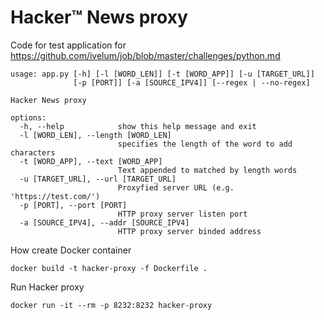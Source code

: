 Hacker™ News proxy
=================

Code for test application for 
https://github.com/ivelum/job/blob/master/challenges/python.md




```
usage: app.py [-h] [-l [WORD_LEN]] [-t [WORD_APP]] [-u [TARGET_URL]]
              [-p [PORT]] [-a [SOURCE_IPV4]] [--regex | --no-regex]

Hacker News proxy

options:
  -h, --help            show this help message and exit
  -l [WORD_LEN], --length [WORD_LEN]
                        specifies the length of the word to add characters
  -t [WORD_APP], --text [WORD_APP]
                        Text appended to matched by length words
  -u [TARGET_URL], --url [TARGET_URL]
                        Proxyfied server URL (e.g. 'https://test.com/')
  -p [PORT], --port [PORT]
                        HTTP proxy server listen port
  -a [SOURCE_IPV4], --addr [SOURCE_IPV4]
                        HTTP proxy server binded address
```

How create Docker container

```
docker build -t hacker-proxy -f Dockerfile .
```


Run Hacker proxy

```
docker run -it --rm -p 8232:8232 hacker-proxy
```